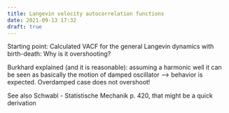 ```yaml
---
title: Langevin velocity autocorrelation functions
date: 2021-09-13 17:32
draft: true
---
```


Starting point: Calculated VACF for the general Langevin dynamics with birth-death: Why is it overshooting?

Burkhard explained (and it is reasonable): assuming a harmonic well it can be seen as basically the motion of damped oscillator --> behavior is expected. Overdamped case does not overshoot!

See also Schwabl - Statistische Mechanik p. 420, that might be a quick derivation

